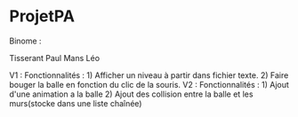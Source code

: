 # ProjetPA

Binome : 

Tisserant Paul
Mans Léo 

V1 : 
  Fonctionnalités :
    1) Afficher un niveau à partir dans fichier texte.
    2) Faire bouger la balle en fonction du clic de la souris.
V2 :
  Fonctionnalités :
    1) Ajout d'une animation a la balle
    2) Ajout des collision entre la balle et les murs(stocke dans une liste chaînée)
